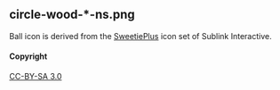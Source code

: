 ## circle-wood-*-ns.png

Ball icon is derived from the [SweetiePlus] icon set of Sublink Interactive.

#### Copyright

[CC-BY-SA 3.0]


[SweetiePlus]: http://sublink.ca/icons/sweetieplus/
[CC-BY-SA 3.0]: https://creativecommons.org/licenses/by-sa/3.0/
